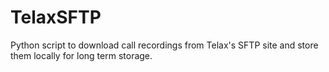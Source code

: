 # TelaxSFTP
Python script to download call recordings from Telax's SFTP site and store them locally for long term storage.
